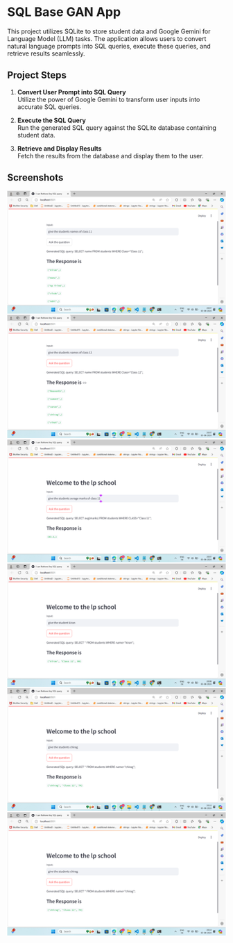 # SQL Base GAN App

This project utilizes SQLite to store student data and Google Gemini for Language Model (LLM) tasks. The application allows users to convert natural language prompts into SQL queries, execute these queries, and retrieve results seamlessly.

## Project Steps

1. **Convert User Prompt into SQL Query**  
   Utilize the power of Google Gemini to transform user inputs into accurate SQL queries.

2. **Execute the SQL Query**  
   Run the generated SQL query against the SQLite database containing student data.

3. **Retrieve and Display Results**  
   Fetch the results from the database and display them to the user.

## Screenshots

![alt text](<Screenshot (143).png>)
![alt text](<Screenshot (144).png>)
![alt text](<Screenshot (145).png>)
![alt text](<Screenshot (146).png>)
![alt text](<Screenshot (147).png>)
![alt text](<Screenshot (148).png>)